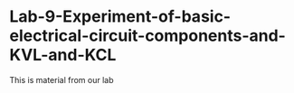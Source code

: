 # Lab-9-Experiment-of-basic-electrical-circuit-components-and-KVL-and-KCL
This is material from our lab
